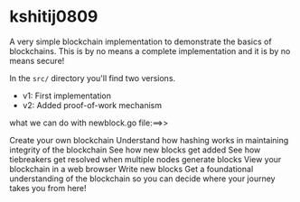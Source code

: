 # kshitij0809

A very simple blockchain implementation to demonstrate the basics of blockchains. This is by no means a complete implementation and it is by no means secure!

In the ``src/`` directory you'll find two versions.

* v1: First implementation 
* v2: Added proof-of-work mechanism 


what we can do with newblock.go file:==>>


Create your own blockchain
Understand how hashing works in maintaining integrity of the blockchain
See how new blocks get added
See how tiebreakers get resolved when multiple nodes generate blocks
View your blockchain in a web browser
Write new blocks
Get a foundational understanding of the blockchain so you can decide where your journey takes you from here!
